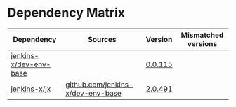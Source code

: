 # Dependency Matrix

Dependency | Sources | Version | Mismatched versions
---------- | ------- | ------- | -------------------
[jenkins-x/dev-env-base](https://github.com/jenkins-x/dev-env-base) |  | [0.0.115](https://github.com/jenkins-x/dev-env-base/releases/tag/v0.0.115) | 
[jenkins-x/jx](https://github.com/jenkins-x/jx) | [github.com/jenkins-x/dev-env-base](https://github.com/jenkins-x/dev-env-base) | [2.0.491](https://github.com/jenkins-x/jx/releases/tag/v2.0.491) | 
